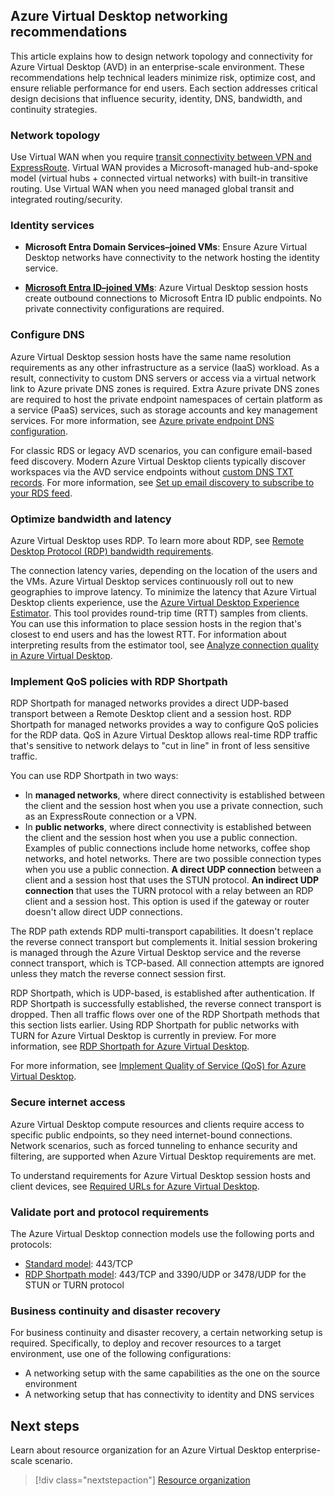 ## Azure Virtual Desktop networking recommendations

This article explains how to design network topology and connectivity for Azure Virtual Desktop (AVD) in an enterprise-scale environment. These recommendations help technical leaders minimize risk, optimize cost, and ensure reliable performance for end users. Each section addresses critical design decisions that influence security, identity, DNS, bandwidth, and continuity strategies.

### Network topology

Use Virtual WAN when you require [transit connectivity between VPN and ExpressRoute](/azure/virtual-wan/virtual-wan-about#transit-er). Virtual WAN provides a Microsoft-managed hub-and-spoke model (virtual hubs + connected virtual networks) with built-in transitive routing. Use Virtual WAN when you need managed global transit and integrated routing/security.

### Identity services

- **Microsoft Entra Domain Services–joined VMs**: Ensure Azure Virtual Desktop networks have connectivity to the network hosting the identity service.

- **[Microsoft Entra ID–joined VMs](/azure/virtual-desktop/azure-ad-joined-session-hosts)**: Azure Virtual Desktop session hosts create outbound connections to Microsoft Entra ID public endpoints. No private connectivity configurations are required.

### Configure DNS

Azure Virtual Desktop session hosts have the same name resolution requirements as any other infrastructure as a service (IaaS) workload. As a result, connectivity to custom DNS servers or access via a virtual network link to Azure private DNS zones is required. Extra Azure private DNS zones are required to host the private endpoint namespaces of certain platform as a service (PaaS) services, such as storage accounts and key management services. For more information, see [Azure private endpoint DNS configuration](/azure/private-link/private-endpoint-dns).

For classic RDS or legacy AVD scenarios, you can configure email-based feed discovery. Modern Azure Virtual Desktop clients typically discover workspaces via the AVD service endpoints without [custom DNS TXT records](/windows-server/remote/remote-desktop-services/rds-email-discovery). For more information, see [Set up email discovery to subscribe to your RDS feed](/windows-server/remote/remote-desktop-services/rds-email-discovery).

### Optimize bandwidth and latency

Azure Virtual Desktop uses RDP. To learn more about RDP, see [Remote Desktop Protocol (RDP) bandwidth requirements](/azure/virtual-desktop/rdp-bandwidth).

The connection latency varies, depending on the location of the users and the VMs. Azure Virtual Desktop services continuously roll out to new geographies to improve latency. To minimize the latency that Azure Virtual Desktop clients experience, use the [Azure Virtual Desktop Experience Estimator](https://azure.microsoft.com/services/virtual-desktop/assessment/). This tool provides round-trip time (RTT) samples from clients. You can use this information to place session hosts in the region that's closest to end users and has the lowest RTT. For information about interpreting results from the estimator tool, see [Analyze connection quality in Azure Virtual Desktop](/azure/virtual-desktop/connection-latency).

### Implement QoS policies with RDP Shortpath

RDP Shortpath for managed networks provides a direct UDP-based transport between a Remote Desktop client and a session host. RDP Shortpath for managed networks provides a way to configure QoS policies for the RDP data. QoS in Azure Virtual Desktop allows real-time RDP traffic that's sensitive to network delays to "cut in line" in front of less sensitive traffic.

You can use RDP Shortpath in two ways:

- In **managed networks**, where direct connectivity is established between the client and the session host when you use a private connection, such as an ExpressRoute connection or a VPN.
- In **public networks**, where direct connectivity is established between the client and the session host when you use a public connection. Examples of public connections include home networks, coffee shop networks, and hotel networks. There are two possible connection types when you use a public connection. **A direct UDP connection** between a client and a session host that uses the STUN protocol. **An indirect UDP connection** that uses the TURN protocol with a relay between an RDP client and a session host. This option is used if the gateway or router doesn't allow direct UDP connections.

The RDP path extends RDP multi-transport capabilities. It doesn't replace the reverse connect transport but complements it. Initial session brokering is managed through the Azure Virtual Desktop service and the reverse connect transport, which is TCP-based. All connection attempts are ignored unless they match the reverse connect session first.

RDP Shortpath, which is UDP-based, is established after authentication. If RDP Shortpath is successfully established, the reverse connect transport is dropped. Then all traffic flows over one of the RDP Shortpath methods that this section lists earlier. Using RDP Shortpath for public networks with TURN for Azure Virtual Desktop is currently in preview. For more information, see [RDP Shortpath for Azure Virtual Desktop](/azure/virtual-desktop/rdp-shortpath).

For more information, see [Implement Quality of Service (QoS) for Azure Virtual Desktop](/azure/virtual-desktop/rdp-quality-of-service-qos).

### Secure internet access

Azure Virtual Desktop compute resources and clients require access to specific public endpoints, so they need internet-bound connections. Network scenarios, such as forced tunneling to enhance security and filtering, are supported when Azure Virtual Desktop requirements are met.

To understand requirements for Azure Virtual Desktop session hosts and client devices, see [Required URLs for Azure Virtual Desktop](/azure/virtual-desktop/safe-url-list).

### Validate port and protocol requirements

The Azure Virtual Desktop connection models use the following ports and protocols:

- [Standard model](/azure/virtual-desktop/network-connectivity): 443/TCP
- [RDP Shortpath model](/azure/virtual-desktop/rdp-shortpath): 443/TCP and 3390/UDP or 3478/UDP for the STUN or TURN protocol

### Business continuity and disaster recovery

For business continuity and disaster recovery, a certain networking setup is required. Specifically, to deploy and recover resources to a target environment, use one of the following configurations:

- A networking setup with the same capabilities as the one on the source environment
- A networking setup that has connectivity to identity and DNS services

## Next steps

Learn about resource organization for an Azure Virtual Desktop enterprise-scale scenario.

> [!div class="nextstepaction"]
> [Resource organization](./eslz-resource-organization.md)
